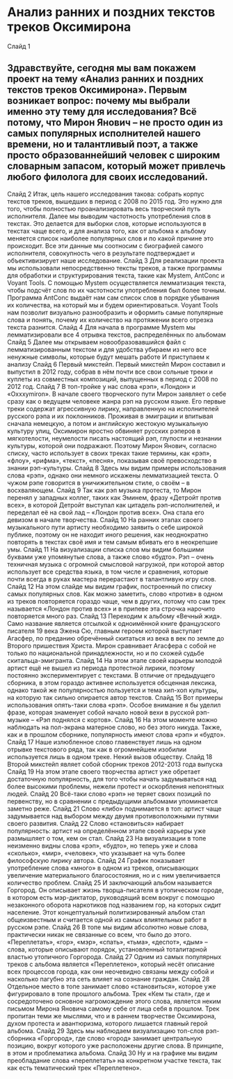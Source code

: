 # Анализ ранних и поздних текстов треков Оксимирона
Слайд 1
## Здравствуйте, сегодня мы вам покажем проект на тему «Анализ ранних и поздних текстов треков Оксимирона». Первым возникает вопрос: почему мы выбрали именно эту тему для исследования? Всё потому, что Мирон Янович – не просто один из самых популярных исполнителей нашего времени, но и талантливый поэт, а также просто образованнейший человек с широким словарным запасом, который может привлечь любого филолога для своих исследований.
Слайд 2
Итак, цель нашего исследования такова: собрать корпус текстов треков, вышедших в период с 2008 по 2015 год. Это нужно для того, чтобы полностью проанализировать весь творческий путь исполнителя. Далее мы выводим частотность употребления слов в текстах. Это делается для выборки слов, которые используются в текстах чаще всего, и для анализа того, как от альбома к альбому меняется список наиболее популярных слов и по какой причине это происходит. Все эти данные мы соотносим с биографией самого исполнителя, совокупность чего в результате подтверждает и объективизирует наше исследование.
Слайд 3
Для реализации проекта мы использовали непосредственно тексты треков, а также программы для обработки и структурирования текста, такие как Mystem, AntConc и Voyant Tools. С помощью Mystem осуществляется лемматизация текста, чтобы подсчёт слов по их частотности употребления был более точным. Программа AntConc выдаёт нам сам список слов в порядке убывания их количества, на который мы и будем ориентироваться. Voyant Tools нам позволит визуально разнообразить и оформить самые популярные слова и понять, почему их количество на протяжении всего отрезка текста разнится.
Слайд 4
Для начала в программе Mystem мы лемматизировали все 4 отрывка текстов, распределённых по альбомам
Слайд 5
Далее мы открываем новообразовавшийся файл с лемматизированным текстом и для удобства убираем из него все ненужные символы, которые будут мешать работе
И приступаем к анализу
Слайд 6
Первый микстейп. Первый микстейп Мирон составил и выпустил в 2012 году, собрав в нём почти все свои сольные треки и куплеты из совместных композиций, выпущенных в период с 2008 по 2012 год. 
Слайд 7
В топ-тройке у нас слова «рэп», «Лондон» и «Oxxxymiron». В начале своего творческого пути Мирон заявляет о себе сразу как о ведущем человеке жанра рэп на русском языке. Его первые треки содержат агрессивную лирику, направленную на исполнителей русского рэпа и их поклонников. Проживая в эмиграции и впитывая сначала немецкую, а потом и английскую жестокую музыкальную культуру улиц, Оксимирон яростно обвиняет русских рэперов в мягкотелости, неумелости писать настоящий рэп, глупости и незнании культуры, которой они подражают. Поэтому Мирон Янович, согласно списку, часто использует в своих треках такие термины, как «рэп», «флоу», «рифма», «текст», «песня», показывая своё превосходство в знании рэп-культуры.
Слайд 8
Здесь мы видим примеры использования слова «рэп», однако они немного искажены лемматизацией текста. О чужом рэпе говорится в уничижительном стиле, о своём – в восхваляющем.
Слайд 9
Так как рэп музыка протеста, то Мирон перенял у западных коллег, таких как Эминем, фразу «Детройт против всех», в которой Детройт выступал как цитадель рэп-исполнителей, и переделал её на свой лад – «Лондон против всех». Она стала его девизом в начале творчества.
Слайд 10
На ранних этапах своего музыкального пути артисту необходимо заявить о себе широкой публике, поэтому он не находит иного решения, как неоднократно повторять в текстах своё имя и тем самым вбивать его в неокрепшие умы.
Слайд 11
На визуализации списка слов мы видим большими буквами уже упомянутые слова, а также слово «будто». Рэп – очень техничная музыка с огромной смысловой нагрузкой, при которой автор использует все средства языка, в том числе и сравнения, которые почти всегда в руках мастера перерастают в талантливую игру слов.
Слайд 12
На этом слайде мы видим график, построенный по списку самых популярных слов. Как можно заметить, слово «против» в одном из треков повторяется гораздо чаще, чем в других, потому что сам трек называется «Лондон против всех» и в припеве эта строчка нарочито повторяется много раз.
Слайд 13
Переходим к альбому «Вечный жид». Само название является отсылкой к одноимённой книге французского писателя 19 века Эжена Сю, главным героем которой выступает Агасфер, по преданию обречённый скитаться из века в век по земле до Второго пришествия Христа. Мирон сравнивает Агасфера с собой не только по национальной принадлежности, но и по схожей судьбе скитальца-эмигранта.
Слайд 14
На этом этапе своей карьеры молодой артист ещё не вышел из периода протестной лирики, поэтому постоянно экспериментирует с текстами. В отличие от предыдущего сборника, в этом гораздо активнее используется обсценная лексика, однако такой же популярностью пользуется и тема хип-хоп культуры, на которую так сильно опирается автор текстов.
Слайд 15
Вот примеры использования опять-таки слова «рэп». Особое внимание я бы уделил фразе, которая знаменует собой начало новой вехи в русской рэп-музыке – «Рэп поднялся с кортов».
Слайд 16
На этом моменте можно наблюдать на пол-экрана матерное слово, но без этого никуда. Также, как и в прошлом сборнике, популярность имеют слова «рэп» и «будто».
Слайд 17
Наше излюбленное слово главенствует лишь на одном отрывке текстового ряда, так как в огромнейшем изобилии используется лишь в одном треке. Некий вызов обществу.
Слайд 18
Второй микстейп являет собой сборник треков 2012-2013 года выпуска
Слайд 19
На этом этапе своего творчества артист уже обретает достаточную популярность, для того чтобы начать задумываться над более высокими проблемы, нежели протест и оскорбления непонятных людей.
Слайд 20
Всё-таки слово «рэп» не теряет своих позиций по первенству, но в сравнении с предыдущими альбомами упоминается заметно реже.
Слайд 21
Слово «либо» поднимается в топ: артист чаще задумывается над выбором между двумя противоположными путями своего развития.
Слайд 22
Слово «становиться» набирает популярность: артист на определённом этапе своей карьеры уже размышляет о том, кем он стал.
Слайд 23
На визуализации в топе неизменно видны слова «рэп», «будто», но теперь уже и слова «сколько», «мир», «человек», что указывает на чуть более философскую лирику автора.
Слайд 24
График показывает употребление слова «много» в одном из треков, описывающих увеличение материального благосостояния, но и с ним увеличивается количество проблем.
Слайд 25 
И заключающий альбом называется Горгород. Он описывает жизнь творца-писателя в утопическом городе, в котором есть мэр-диктатор, руководящий всем вокруг с помощью незаконного оборота наркотиков под названием гор, на которых сидит население. Этот концептуальный политизированный альбом стал общеизвестным и считается одной из самых влиятельных работ в русском рэпе.
Слайд 26
В топе мы видим абсолютно новые слова, практически никак не связанные со всем, что было до этого. «Переплетать», «гор», «мэр», «спать», «тьма», «деспот», «дым» – слова, которые описывают порядок, установленный тоталитарной властью утопичного Горгорода.
Слайд 27
Одним из самых популярных треков с альбома является «Переплетено», который несёт описание всех процессов города, как они неочевидно связаны между собой и насколько пагубно эта сеть влияет на сознание граждан.
Слайд 28
Отдельное место в топе занимает слово «становиться», которое уже фигурировало в топе прошлого альбома. Трек «Кем ты стал», где и сосредоточено основное нагромождение этого слова, является неким письмом Мирона Яновича самому себе от лица себя в прошлом. Трек пропитан теми же мыслями, что и в раннем творчестве Оксимирона, духом протеста и авантюризма, которого лишается главный герой альбома. 
Слайд 29
Здесь мы наблюдаем визуализацию топ-слов рэп-сборника «Горгород», где слово «город» занимает центральную позицию, вокруг которого уже расположены другие слова. В принципе, в этом и проблематика альбома.
Слайд 30
Ну и на графике мы видим преобладание слова «переплетать» на конкретном участке текста, так как есть тематический трек «Переплетено».
